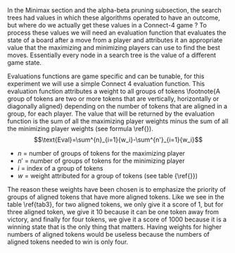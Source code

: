 In the Minimax section and the alpha-beta pruning subsection, the search trees had values in which these algorithms operated to have an outcome, but where do we actually get these values in a Connect-4 game ? To process these values we will need an evaluation function that evaluates the state of a board after a move from a player and attributes it an appropriate value that the maximizing and minimizing players can use to find the best moves. Essentially every node in a search tree is the value of a different game state.

Evaluations functions are game specific and can be tunable, for this experiment we will use a simple Connect 4 evaluation function. This evaluation function attributes a weight to all groups of tokens \footnote{A group of tokens are two or more tokens that are vertically, horizontally or diagonally aligned} depending on the number of tokens that are aligned in a group, for each player. The value that will be returned by the evaluation function is the sum of all the maximizing player weights minus the sum of all the minimizing player weights (see formula \ref{}).
$$\text{Eval}=\sum^{n}_{i=1}{w_i}-\sum^{n'}_{i=1}{w_i}$$
- $n$ = number of groups of tokens for the maximizing player
- $n'$ = number of groups of tokens for the minimizing player
- $i$ = index of a group of tokens
- $w$ = weight attributed for a group of tokens (see table {\ref{}})

The reason these weights have been chosen is to emphasize the priority of groups of aligned tokens that have more aligned tokens. Like we see in the table \ref{tab3}, for two aligned tokens, we only give it a score of 1, but for three aligned token, we give it 10 because it can be one token away from victory, and finally for four tokens, we give it a score of 1000 because it is a winning state that is the only thing that matters. Having weights for higher numbers of aligned tokens would be useless because the numbers of aligned tokens needed to win is only four.